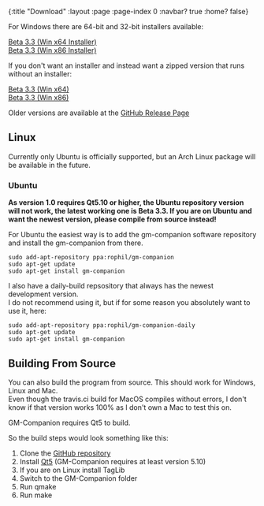 {:title      "Download"
 :layout     :page
 :page-index 0
 :navbar?    true
 :home?      false}

 For Windows there are 64-bit and 32-bit installers available:

 [Beta 3.3 (Win x64 Installer)](https://github.com/PhilInTheGaps/GM-Companion/releases/download/0.3.3.0/gm-companion_0.3.3_win64_setup.exe)  
 [Beta 3.3 (Win x86 Installer)](https://github.com/PhilInTheGaps/GM-Companion/releases/download/0.3.3.0/gm-companion_0.3.3_win32_setup.exe)  

 If you don't want an installer and instead want a zipped version that runs without an installer:

 [Beta 3.3 (Win x64)](https://github.com/PhilInTheGaps/GM-Companion/releases/download/0.3.3.0/gm-companion_0.3.3_win64.zip)  
 [Beta 3.3 (Win x86)](https://github.com/PhilInTheGaps/GM-Companion/releases/download/0.3.3.0/gm-companion_0.3.3_win32.zip)  

 Older versions are available at the [GitHub Release Page](https://github.com/PhilInTheGaps/GM-Companion/releases)  


 ## Linux

 Currently only Ubuntu is officially supported, but an Arch Linux package will be available in the future.

 ### Ubuntu

 __As version 1.0 requires Qt5.10 or higher, the Ubuntu repository version will not work, the latest working one is Beta 3.3. If you are on Ubuntu and want the newest version, please compile from source instead!__

 For Ubuntu the easiest way is to add the gm-companion software repository and install the gm-companion from there.

 ```
 sudo add-apt-repository ppa:rophil/gm-companion  
 sudo apt-get update  
 sudo apt-get install gm-companion  
 ```

 I also have a daily-build repsository that always has the newest development version.  
 I do not recommend using it, but if for some reason you absolutely want to use it, here:  


 ```
 sudo add-apt-repository ppa:rophil/gm-companion-daily  
 sudo apt-get update  
 sudo apt-get install gm-companion  
 ```

 ## Building From Source

 You can also build the program from source. This should work for Windows, Linux and Mac.  
 Even though the travis.ci build for MacOS compiles without errors, I don't know if that version works 100% as I don't own a Mac to test this on.

 GM-Companion requires Qt5 to build.  

 So the build steps would look something like this:  
 1. Clone the [GitHub repository](https://github.com/PhilInTheGaps/GM-Companion)  
 2. Install [Qt5](https://www.qt.io/) (GM-Companion requires at least version 5.10)  
 3. If you are on Linux install TagLib  
 4. Switch to the GM-Companion folder  
 5. Run qmake  
 6. Run make  
